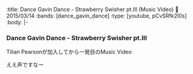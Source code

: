 :title: Dance Gavin Dance - Strawberry Swisher pt.III (Music Video)
:date: 2015/03/14
:bands: [dance_gavin_dance]
:type: [youtube, pCvSRfk2I0s]
:body: |-
  ### Dance Gavin Dance - Strawberry Swisher pt.III
  
  Tilian Pearsonが加入してから一発目のMusic Video
  
  ええ声ですなー
